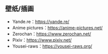 ## 壁纸/插画
- Yande.re：<https://yande.re/>
- Anime pictures：<https://anime-pictures.net/>
- Zerochan：<https://www.zerochan.net/>
- Pixiv：<https://www.pixiv.net/>
- Yousei-raws：<https://yousei-raws.org/>

